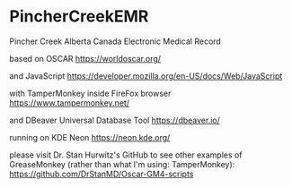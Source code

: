# PincherCreekEMR
Pincher Creek Alberta Canada Electronic Medical Record

based on OSCAR
https://worldoscar.org/

and JavaScript
https://developer.mozilla.org/en-US/docs/Web/JavaScript

with TamperMonkey inside FireFox browser
https://www.tampermonkey.net/

and DBeaver Universal Database Tool
https://dbeaver.io/

running on KDE Neon
https://neon.kde.org/

please visit Dr. Stan Hurwitz's GitHub to see other examples of GreaseMonkey (rather than what I'm using: TamperMonkey):
https://github.com/DrStanMD/Oscar-GM4-scripts
